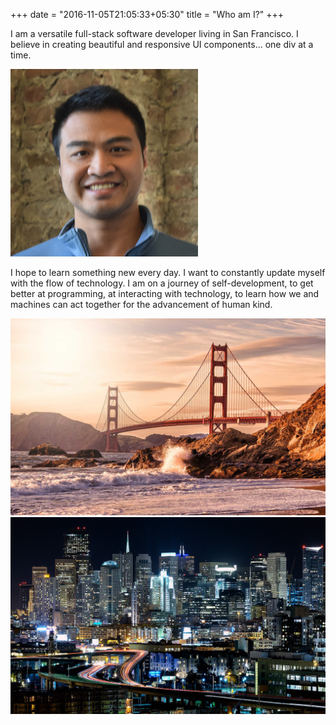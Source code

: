 +++
date = "2016-11-05T21:05:33+05:30"
title = "Who am I?"
+++

I am a versatile full-stack software developer living in San Francisco.  I believe in creating beautiful and responsive UI components... one div at a time.

<img class="avatar" src="avatar-PL.jpg" />

I hope to learn something new every day. I want to constantly update myself with the flow of technology. I am on a journey of self-development, to get better at programming, at interacting with technology, to learn how we and machines can act together for the advancement of human kind.

<div class="flip-container" ontouchstart="this.classList.toggle('hover');">
	<div class="flipper">
		<div class="front">
			<img src="SFbridge.jpg" alt="San Francisco"/>
		</div>
		<div class="back">
			<img src="SFnight.jpg" alt="Seattle"/>
		</div>
	</div>
</div>
